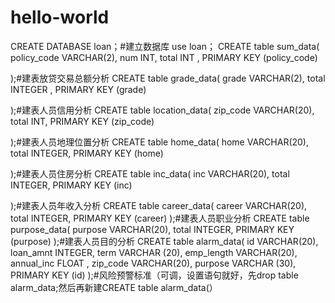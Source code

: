 # hello-world
CREATE DATABASE loan；#建立数据库
use loan； 
CREATE table sum_data(
  policy_code VARCHAR(2),
  num INT,
  total INT ,
PRIMARY KEY (policy_code)

);#建表放贷交易总额分析
CREATE table grade_data(
  grade VARCHAR(2),
  total INTEGER ,
PRIMARY KEY (grade)

);#建表人员信用分析
CREATE table location_data(
  zip_code VARCHAR(20),
  total INT,
PRIMARY KEY (zip_code)

);#建表人员地理位置分析
CREATE table home_data(
  home VARCHAR(20),
  total INTEGER,
PRIMARY KEY (home)

);#建表人员住房分析
CREATE table inc_data(
  inc VARCHAR(20),
  total INTEGER,
PRIMARY KEY (inc)

);#建表人员年收入分析
CREATE table career_data(
  career VARCHAR(20),
  total INTEGER,
PRIMARY KEY (career)
);#建表人员职业分析
CREATE table purpose_data(
  purpose VARCHAR(20),
  total INTEGER,
PRIMARY KEY (purpose)
);#建表人员目的分析
CREATE table alarm_data(
  id VARCHAR(20),
  loan_amnt INTEGER,
  term VARCHAR (20),
  emp_length VARCHAR(20),
  annual_inc FLOAT ,
  zip_code VARCHAR(20),
  purpose VARCHAR (30),
PRIMARY KEY (id)
);#风险预警标准（可调，设置语句就好，先drop table alarm_data;然后再新建CREATE table alarm_data(）
